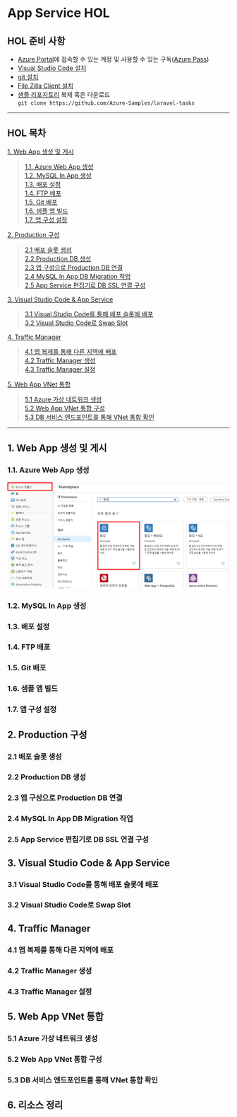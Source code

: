 App Service HOL
===================
## HOL 준비 사항
- [Azure Portal](https://portal.azure.com/)에 접속할 수 있는 계정 및 사용할 수 있는 구독([Azure Pass](https://www.microsoftazurepass.com/))
- [Visual Studio Code 설치](https://code.visualstudio.com/)
- [git 설치](https://git-scm.com/downloads)
- [File Zilla Client 설치](https://filezilla-project.org/download.php?type=client)
- [샘플 리포지토리](https://github.com/Azure-Samples/laravel-tasks) 복제 혹은 다운로드  
    `git clone https://github.com/Azure-Samples/laravel-tasks`
---
## HOL 목차
[1. Web App 생성 및 게시](#1.-Web-App-생성-및-게시)  
>   [1.1. Azure Web App 생성](#1.1.-Azure-Web-App-생성)  
    [1.2. MySQL In App 생성](#1.2.-MySQL-In-App-생성)  
    [1.3. 배포 설정](#1.2.-MySQL-In-App-생성)  
    [1.4. FTP 배포](#1.4.-FTP-배포)  
    [1.5. Git 배포](#1.5.-Git-배포)  
    [1.6. 샘플 앱 빌드](#1.6.-샘플-앱-빌드)  
    [1.7. 앱 구성 설정](#1.7.-앱-구성-설정)  

[2. Production 구성](#2.-Production-구성)  
>   [2.1 배포 슬롯 생성](#2.1-배포-슬롯-생성)  
    [2.2 Production DB 생성](#2.2-Production-DB-생성)  
    [2.3 앱 구성으로 Production DB 연결](#2.3-앱-구성으로-Production-DB-연결)  
    [2.4 MySQL In App DB Migration 작업](#2.4-MySQL-In-App-DB-Migration-작업)  
    [2.5 App Service 편집기로 DB SSL 연결 구성](#2.5-App-Service-편집기로-DB-SSL-연결-구성)  

[3. Visual Studio Code & App Service](#3.-Visual-Studio-Code-&-App-Service)  
>   [3.1 Visual Studio Code를 통해 배포 슬롯에 배포](#3.1-Visual-Studio-Code를-통해-배포-슬롯에-배포)  
    [3.2 Visual Studio Code로 Swap Slot](#3.2-Visual-Studio-Code로-Swap-Slot)  

[4. Traffic Manager](#4.-Traffic-Manager)  
>   [4.1 앱 복제를 통해 다른 지역에 배포](#4.1-앱-복제를-통해-다른-지역에-배포)  
    [4.2 Traffic Manager 생성](#4.2-Traffic-Manager-생성)  
    [4.3 Traffic Manager 설정](#4.3-Traffic-Manager-설정)  

[5. Web App VNet 통합](#5.-Web-App-VNet-통합)  
>   [5.1 Azure 가상 네트워크 생성](#5.1-Azure-가상-네트워크-생성)  
    [5.2 Web App VNet 통합 구성](#5.2-Web-App-VNet-통합-구성)  
    [5.3 DB 서비스 엔드포인트를 통해 VNet 통합 확인](#5.3-DB-서비스-엔드포인트를-통해-VNet-통합-확인)  


---
## 1. Web App 생성 및 게시
### 1.1. Azure Web App 생성
![웹앱 생성 1](/img/1.1-01.png "웹앱 생성 입니다")
### 1.2. MySQL In App 생성
### 1.3. 배포 설정
### 1.4. FTP 배포
### 1.5. Git 배포
### 1.6. 샘플 앱 빌드
### 1.7. 앱 구성 설정
## 2. Production 구성
### 2.1 배포 슬롯 생성
### 2.2 Production DB 생성
### 2.3 앱 구성으로 Production DB 연결
### 2.4 MySQL In App DB Migration 작업
### 2.5 App Service 편집기로 DB SSL 연결 구성
## 3. Visual Studio Code & App Service
### 3.1 Visual Studio Code를 통해 배포 슬롯에 배포
### 3.2 Visual Studio Code로 Swap Slot
## 4. Traffic Manager
### 4.1 앱 복제를 통해 다른 지역에 배포
### 4.2 Traffic Manager 생성
### 4.3 Traffic Manager 설정
## 5. Web App VNet 통합
### 5.1 Azure 가상 네트워크 생성
### 5.2 Web App VNet 통합 구성
### 5.3 DB 서비스 엔드포인트를 통해 VNet 통합 확인
## 6. 리소스 정리

